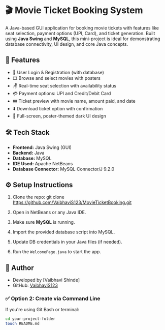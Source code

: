 # 🎬 Movie Ticket Booking System

A Java-based GUI application for booking movie tickets with features like seat selection, payment options (UPI, Card), and ticket generation. Built using **Java Swing** and **MySQL**, this mini-project is ideal for demonstrating database connectivity, UI design, and core Java concepts.

## 📌 Features

- 🔐 User Login & Registration (with database)
- 🎞️ Browse and select movies with posters
- 🪑 Real-time seat selection with availability status
- 💳 Payment options: UPI and Credit/Debit Card
- 🎟️ Ticket preview with movie name, amount paid, and date
- ⬇️ Download ticket option with confirmation
- 🎨 Full-screen, poster-themed dark UI design

## 🛠️ Tech Stack

- **Frontend:** Java Swing (GUI)
- **Backend:** Java
- **Database:** MySQL
- **IDE Used:** Apache NetBeans
- **Database Connector:** MySQL Connector/J 9.2.0

## ⚙️ Setup Instructions

1. Clone the repo:
git clone https://github.com/VaibhaviS123/MovieTicketBooking.git

2. Open in NetBeans or any Java IDE.

3. Make sure **MySQL** is running.

4. Import the provided database script into MySQL.

5. Update DB credentials in your Java files (if needed).

6. Run the `WelcomePage.java` to start the app.


## 📌 Author

- Developed by [Vaibhavi Shinde]
- GitHub: [VaibhaviS123](https://github.com/VaibhaviS123)



### ✅ **Option 2: Create via Command Line**

If you're using Git Bash or terminal:

```bash
cd your-project-folder
touch README.md


